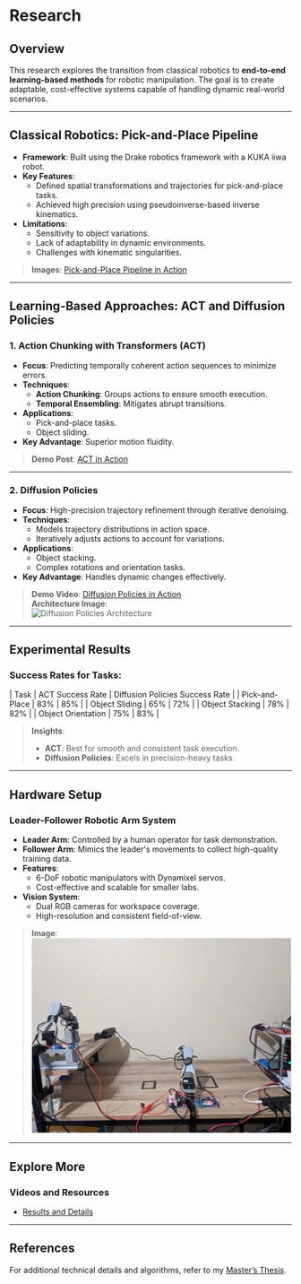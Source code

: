 # Research

## Overview
This research explores the transition from classical robotics to **end-to-end learning-based methods** for robotic manipulation. The goal is to create adaptable, cost-effective systems capable of handling dynamic real-world scenarios.

---

## Classical Robotics: Pick-and-Place Pipeline
- **Framework**: Built using the Drake robotics framework with a KUKA iiwa robot.
- **Key Features**:
  - Defined spatial transformations and trajectories for pick-and-place tasks.
  - Achieved high precision using pseudoinverse-based inverse kinematics.
- **Limitations**:
  - Sensitivity to object variations.
  - Lack of adaptability in dynamic environments.
  - Challenges with kinematic singularities.

> **Images**: [Pick-and-Place Pipeline in Action](images/r1.jpg)

---

## Learning-Based Approaches: ACT and Diffusion Policies
### 1. Action Chunking with Transformers (ACT)
- **Focus**: Predicting temporally coherent action sequences to minimize errors.
- **Techniques**:
  - **Action Chunking**: Groups actions to ensure smooth execution.
  - **Temporal Ensembling**: Mitigates abrupt transitions.
- **Applications**:
  - Pick-and-place tasks.
  - Object sliding.
- **Key Advantage**: Superior motion fluidity.

> **Demo Post**: [ACT in Action](https://www.linkedin.com/feed/update/urn:li:activity:7279526421532708864/)  

---

### 2. Diffusion Policies
- **Focus**: High-precision trajectory refinement through iterative denoising.
- **Techniques**:
  - Models trajectory distributions in action space.
  - Iteratively adjusts actions to account for variations.
- **Applications**:
  - Object stacking.
  - Complex rotations and orientation tasks.
- **Key Advantage**: Handles dynamic changes effectively.

> **Demo Video**: [Diffusion Policies in Action](#)  
> **Architecture Image**:  
![Diffusion Policies Architecture](https://www.linkedin.com/feed/update/urn:li:activity:7279526421532708864/)

---

## Experimental Results
### Success Rates for Tasks:
| Task                  | ACT Success Rate | Diffusion Policies Success Rate |
| Pick-and-Place        | 83%             | 85%                             |
| Object Sliding        | 65%             | 72%                             |
| Object Stacking       | 78%             | 82%                             |
| Object Orientation    | 75%             | 83%                             |

> **Insights**:
> - **ACT**: Best for smooth and consistent task execution.
> - **Diffusion Policies**: Excels in precision-heavy tasks.

---

## Hardware Setup
### Leader-Follower Robotic Arm System
- **Leader Arm**: Controlled by a human operator for task demonstration.
- **Follower Arm**: Mimics the leader's movements to collect high-quality training data.
- **Features**:
  - 6-DoF robotic manipulators with Dynamixel servos.
  - Cost-effective and scalable for smaller labs.
- **Vision System**:
  - Dual RGB cameras for workspace coverage.
  - High-resolution and consistent field-of-view.

> **Image**:  
![Hardware Setup](images/r2.jpg)

---

## Explore More
### Videos and Resources
- [Results and Details](https://drive.google.com/drive/u/0/folders/1LftoRg34HieBMN42KgWSghgstuSexj5M)

---

## References
For additional technical details and algorithms, refer to my [Master’s Thesis](https://drive.google.com/drive/u/0/folders/1LftoRg34HieBMN42KgWSghgstuSexj5M).
